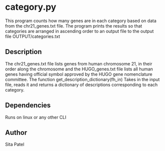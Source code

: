 # category.py
This program counts how many genes are in each category based on data from the chr21_genes.txt file. The program prints the results so that categories are arranged in ascending order to an output file to the output file OUTPUT/categories.txt

## Description
The chr21_genes.txt file lists genes from human chromosome 21, in their order along the chromosome and the HUGO_genes.txt file lists all human genes having official symbol approved by the HUGO gene nomenclature committee. The function get_description_dictionary(fh_in) Takes in the input file, reads it and returns a dictionary of descriptions corresponding to each category.

## Dependencies
Runs on linux or any other CLI

## Author
Sita Patel
